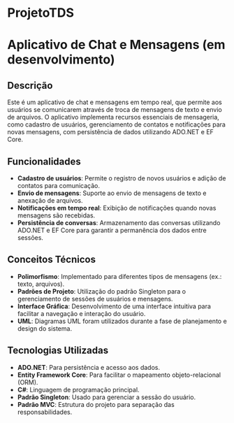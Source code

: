 # ProjetoTDS

# Aplicativo de Chat e Mensagens (em desenvolvimento)

## Descrição
Este é um aplicativo de chat e mensagens em tempo real, que permite aos usuários se comunicarem através de troca de mensagens de texto e envio de arquivos. O aplicativo implementa recursos essenciais de mensageria, como cadastro de usuários, gerenciamento de contatos e notificações para novas mensagens, com persistência de dados utilizando ADO.NET e EF Core.

## Funcionalidades
- **Cadastro de usuários**: Permite o registro de novos usuários e adição de contatos para comunicação.
- **Envio de mensagens**: Suporte ao envio de mensagens de texto e anexação de arquivos.
- **Notificações em tempo real**: Exibição de notificações quando novas mensagens são recebidas.
- **Persistência de conversas**: Armazenamento das conversas utilizando ADO.NET e EF Core para garantir a permanência dos dados entre sessões.
  
## Conceitos Técnicos
- **Polimorfismo**: Implementado para diferentes tipos de mensagens (ex.: texto, arquivos).
- **Padrões de Projeto**: Utilização do padrão Singleton para o gerenciamento de sessões de usuários e mensagens.
- **Interface Gráfica**: Desenvolvimento de uma interface intuitiva para facilitar a navegação e interação do usuário.
- **UML**: Diagramas UML foram utilizados durante a fase de planejamento e design do sistema.

## Tecnologias Utilizadas
- **ADO.NET**: Para persistência e acesso aos dados.
- **Entity Framework Core**: Para facilitar o mapeamento objeto-relacional (ORM).
- **C#**: Linguagem de programação principal.
- **Padrão Singleton**: Usado para gerenciar a sessão do usuário.
- **Padrão MVC**: Estrutura do projeto para separação das responsabilidades.
  
